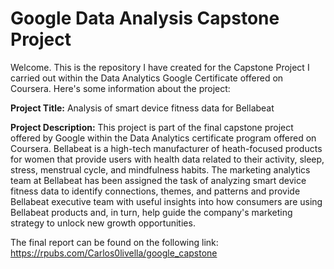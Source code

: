 # Google Data Analysis Capstone Project

Welcome. This is the repository I have created for the Capstone Project I carried out within the Data Analytics Google Certificate offered on Coursera. Here's some information about the project:

**Project Title:** Analysis of smart device fitness data for Bellabeat

**Project Description:** This project is part of the final capstone project offered by Google within the Data Analytics certificate program offered on Coursera. Bellabeat is a high-tech manufacturer of heath-focused products for women that provide users with health data related to their activity, sleep, stress, menstrual cycle, and mindfulness habits. The marketing analytics team at Bellabeat has been assigned the task of analyzing smart device fitness data to identify connections, themes, and patterns and provide Bellabeat executive team with useful insights into how consumers are using Bellabeat products and, in turn, help guide the company's marketing strategy to unlock new growth opportunities.

The final report can be found on the following link: https://rpubs.com/Carlos0livella/google_capstone
